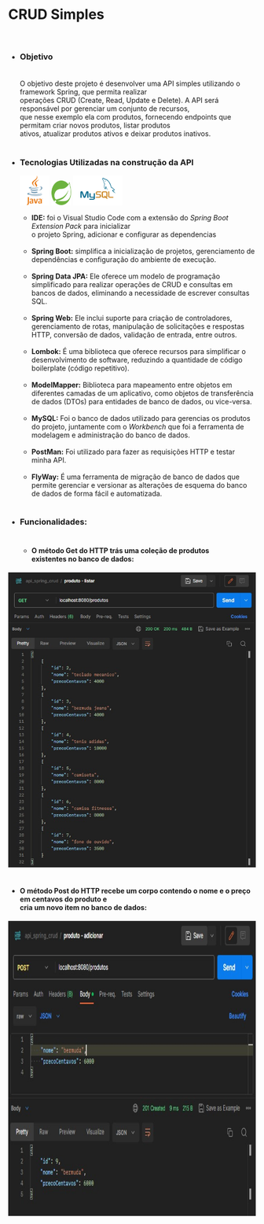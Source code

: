 
# CRUD Simples

<br>

+ ### Objetivo<br><br>
  O objetivo deste projeto é desenvolver uma API simples utilizando o framework Spring, que permita realizar <br>operações CRUD  (Create, Read, Update e Delete). 
  A API será responsável por gerenciar um conjunto de recursos,<br> que nesse exemplo ela com produtos, fornecendo endpoints que permitam criar novos produtos, listar produtos<br> ativos, atualizar produtos ativos e deixar produtos inativos.<br><br>

+ ### Tecnologias Utilizadas na construção da API<br>
  <img src="https://github.com/LucasLessaAnacleto/LucasLessaAnacleto/blob/main/utils/java-spring-api/java-logo.svg" width=60>  <img src="https://github.com/LucasLessaAnacleto/LucasLessaAnacleto/blob/main/utils/java-spring-api/spring-icon.svg" width=40 height=50>  <img src="https://github.com/LucasLessaAnacleto/LucasLessaAnacleto/blob/main/utils/mysql-icon.svg" width=100 height=60><br>
  + **IDE:** foi o Visual Studio Code com a extensão do *Spring Boot Extension Pack* para inicializar<br> o projeto Spring, adicionar e configurar as dependencias<br><br>
  + **Spring Boot:** simplifica a inicialização de projetos, gerenciamento de dependências e configuração do ambiente de execução.<br><br>
  + **Spring Data JPA:** Ele oferece um modelo de programação simplificado para realizar operações de CRUD e consultas em bancos de dados, eliminando a necessidade de escrever consultas SQL.<br><br>
  + **Spring Web:**  Ele inclui suporte para criação de controladores, gerenciamento de rotas, manipulação de solicitações e respostas HTTP, conversão de dados, validação de entrada, entre outros. <br><br>
  + **Lombok:** É uma biblioteca que oferece recursos para simplificar o desenvolvimento de software, reduzindo a quantidade de código boilerplate (código repetitivo).<br><br>
  + **ModelMapper:** Biblioteca para mapeamento entre objetos em diferentes camadas de um aplicativo, como objetos de transferência de dados (DTOs) para entidades de banco de dados, ou vice-versa.<br><br>
  + **MySQL:** Foi o banco de dados utilizado para gerencias os produtos do projeto, juntamente com o *Workbench* que foi a ferramenta de modelagem e administração do banco de dados. <br><br> 
  + **PostMan:** Foi utilizado para fazer as requisições HTTP e testar minha API.<br><br>
  + **FlyWay:** É uma ferramenta de migração de banco de dados que permite gerenciar e versionar as alterações de esquema do banco de dados de forma fácil e automatizada.<br><br>

+ ### Funcionalidades:<br><br>
  + #### O método Get do HTTP trás uma coleção de produtos<br> existentes no banco de dados:<br>
<img src="https://github.com/LucasLessaAnacleto/LucasLessaAnacleto/blob/main/utils/java-spring-api/get_listar.jpg" height=600><br><br>
+ #### O método Post do HTTP recebe um corpo contendo o nome e o preço em centavos do produto e<br> cria um novo item no banco de dados:<br>
<img src="https://github.com/LucasLessaAnacleto/LucasLessaAnacleto/blob/main/utils/java-spring-api/post_adicionar.jpg" height=600>
